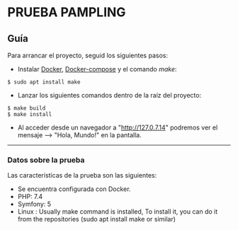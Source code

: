 # PRUEBA PAMPLING

## Guía

Para arrancar el proyecto, seguid los siguientes pasos:

* Instalar [Docker](https://docs.docker.com/engine/install/ubuntu/), [Docker-compose](https://docs.docker.com/compose/install/) y el comando _make_:
```console
$ sudo apt install make
```

* Lanzar los siguientes comandos dentro de la raíz del proyecto:
```console
$ make build
$ make install
```
* Al acceder desde un navegador a "http://127.0.7.14" podremos ver el mensaje --> "Hola, Mundo!" en la pantalla.

***

### Datos sobre la prueba

Las características de la prueba son las siguientes:

* Se encuentra configurada con Docker.
* PHP: 7.4
* Symfony: 5
* Linux : Usually make command is installed, To install it, you can do it from the repositories (sudo apt install make or similar)

